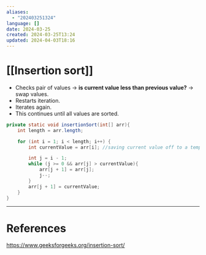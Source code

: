```yaml
---
aliases:
  - "202403251324"
language: []
date: 2024-03-25
created: 2024-03-25T13:24
updated: 2024-04-03T18:16
---
```

# [[Insertion sort]]
- Checks pair of values -> **is current value less than previous value?** -> swap values.
- Restarts iteration.
- Iterates again.
- This continues until all values are sorted.

```java
private static void insertionSort(int[] arr){
	int length = arr.length;

	for (int i = 1; i < length; i++) {
		int currentValue = arr[i]; //saving current value off to a temporary variable

		int j = i - 1;
		while (j >= 0 && arr[j] > currentValue){
			arr[j + 1] = arr[j];
			j--;
		}
		arr[j + 1] = currentValue;
	}
}
```


___
# References
https://www.geeksforgeeks.org/insertion-sort/